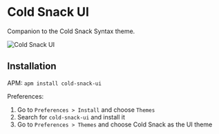 # Cold Snack UI

Companion to the Cold Snack Syntax theme.

![Cold Snack UI](http://i.imgur.com/LPP8kot.png)

## Installation

APM: `apm install cold-snack-ui`

Preferences:

1. Go to `Preferences > Install` and choose `Themes`
2. Search for `cold-snack-ui` and install it
3. Go to `Preferences > Themes` and choose Cold Snack as the UI theme
